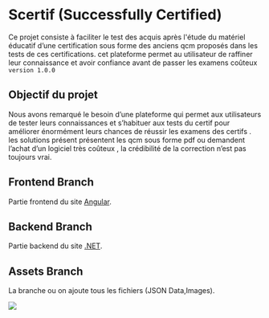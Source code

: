 # Scertif (Successfully Certified)

Ce projet consiste à faciliter le test des acquis après l'étude du matériel éducatif d’une certification sous forme des anciens qcm proposés dans les tests de ces certifications.
cet plateforme permet au utilisateur de raffiner leur connaissance et avoir confiance avant de passer les examens coûteux `version 1.0.0`

## Objectif du projet

Nous avons remarqué le besoin d’une plateforme qui permet aux utilisateurs de tester leurs connaissances et s’habituer aux tests du certif pour améliorer énormément leurs chances de réussir les examens des certifs .
les solutions présent présentent les qcm sous forme pdf ou demandent l’achat d’un logiciel très coûteux , la crédibilité de la correction n’est pas toujours vrai.

## Frontend Branch

Partie frontend du site [Angular](https://angular.io).

## Backend Branch

Partie backend du site [.NET](https://dotnet.microsoft.com).

## Assets Branch

La branche ou on ajoute tous les fichiers (JSON Data,Images).



![](https://gitlab.com/uploads/-/system/project/avatar/21521728/output-onlinepngtools.png?width=100)

